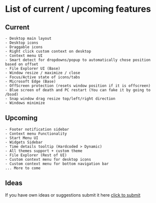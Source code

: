 # List of current / upcoming features

## Current

```
- Desktop main layout
- Desktop icons
- Draggable icons
- Right click custom context on desktop
- Context menu UI
- Smart detect for dropdowns/popup to automatically chose position based on offset
- File Explorer UI (Base)
- Window resize / maximize / close
- Focus/Active state of icons/tabs
- Microsoft Edge (Base)
- OffScreen protection (resets window position if it is offscreen)
- Blue screen of death and PC restart (You can fake it by going to /bsod)
- Snap window drag resize top/left/right direction
- Windows minimize
```

## Upcoming

```
- Footer notification sidebar
- Context menu Functionality
- Start Menu UI
- Widgets Sidebar
- Time details tooltip (Hardcoded > Dynamic)
- All themes support + custom theme
- File Explorer (Rest of UI)
- Custom context menu for desktop icons
- Custom context menu for bottom navigation bar
... More to come
```

## Ideas
If you have own ideas or suggestions submit it here [click to submit](https://github.com/ndragun92/os-windows11/discussions/categories/ideas)